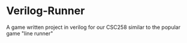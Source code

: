 # Verilog-Runner
A game written project in verilog for our CSC258  similar to the popular game "line runner"
